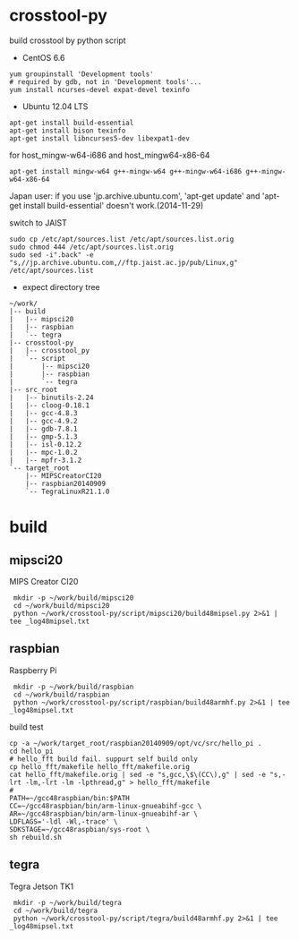 crosstool-py
============

build crosstool by python script


* CentOS 6.6

```
yum groupinstall 'Development tools'
# required by gdb, not in 'Development tools'...
yum install ncurses-devel expat-devel texinfo
```

* Ubuntu 12.04 LTS

```
apt-get install build-essential
apt-get install bison texinfo
apt-get install libncurses5-dev libexpat1-dev
```

for host_mingw-w64-i686 and host_mingw64-x86-64
```
apt-get install mingw-w64 g++-mingw-w64 g++-mingw-w64-i686 g++-mingw-w64-x86-64
```

Japan user:
if you use 'jp.archive.ubuntu.com',
'apt-get update' and 'apt-get install build-essential' doesn't work.(2014-11-29)

switch to JAIST
```
sudo cp /etc/apt/sources.list /etc/apt/sources.list.orig
sudo chmod 444 /etc/apt/sources.list.orig
sudo sed -i".back" -e "s,//jp.archive.ubuntu.com,//ftp.jaist.ac.jp/pub/Linux,g" /etc/apt/sources.list
```



* expect directory tree

```
~/work/
|-- build
|   |-- mipsci20
|   |-- raspbian
|   `-- tegra
|-- crosstool-py
|   |-- crosstool_py
|   `-- script
|       |-- mipsci20
|       |-- raspbian
|       `-- tegra
|-- src_root
|   |-- binutils-2.24
|   |-- cloog-0.18.1
|   |-- gcc-4.8.3
|   |-- gcc-4.9.2
|   |-- gdb-7.8.1
|   |-- gmp-5.1.3
|   |-- isl-0.12.2
|   |-- mpc-1.0.2
|   |-- mpfr-3.1.2
`-- target_root
    |-- MIPSCreatorCI20
    |-- raspbian20140909
    `-- TegraLinuxR21.1.0
```

# build

## mipsci20

MIPS Creator CI20

```
 mkdir -p ~/work/build/mipsci20
 cd ~/work/build/mipsci20
 python ~/work/crosstool-py/script/mipsci20/build48mipsel.py 2>&1 | tee _log48mipsel.txt
```

## raspbian

Raspberry Pi

```
 mkdir -p ~/work/build/raspbian
 cd ~/work/build/raspbian
 python ~/work/crosstool-py/script/raspbian/build48armhf.py 2>&1 | tee _log48mipsel.txt
```

build test
```
cp -a ~/work/target_root/raspbian20140909/opt/vc/src/hello_pi .
cd hello_pi
# hello_fft build fail. suppurt self build only
cp hello_fft/makefile hello_fft/makefile.orig
cat hello_fft/makefile.orig | sed -e "s,gcc,\$\(CC\),g" | sed -e "s,-lrt -lm,-lrt -lm -lpthread,g" > hello_fft/makefile
#
PATH=~/gcc48raspbian/bin:$PATH
CC=~/gcc48raspbian/bin/arm-linux-gnueabihf-gcc \
AR=~/gcc48raspbian/bin/arm-linux-gnueabihf-ar \
LDFLAGS='-ldl -Wl,-trace' \
SDKSTAGE=~/gcc48raspbian/sys-root \
sh rebuild.sh
```

## tegra

Tegra Jetson TK1

```
 mkdir -p ~/work/build/tegra
 cd ~/work/build/tegra
 python ~/work/crosstool-py/script/tegra/build48armhf.py 2>&1 | tee _log48mipsel.txt
```

